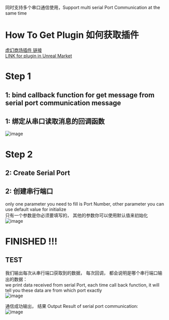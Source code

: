 同时支持多个串口通信使用，Support multi serial Port Communication at the same time    
# How To Get Plugin 如何获取插件
[虚幻商场插件 链接](https://www.unrealengine.com/marketplace/en-US/product/serialport-01)  
[LINK for plugin in Unreal Market](https://www.unrealengine.com/marketplace/en-US/product/serialport-01)  

# Step 1    
## 1: bind callback function for get message from serial port communication message    
## 1: 绑定从串口读取消息的回调函数   
![image](https://github.com/WanWanHa/MarketPlaceDemo/assets/8192020/ed117493-eef1-4fad-ba7a-bde1a90697cb)    
   
# Step 2    
## 2: Create Serial Port    
## 2: 创建串行端口    
only one parameter you need to fill is Port Number, other parameter you can use default value for initialize     
只有一个参数是你必须要填写的，  其他的参数你可以使用默认值来初始化    
![image](https://github.com/WanWanHa/MarketPlaceDemo/assets/8192020/b0696983-6ca1-4e05-960b-ef051b1332cd)    

#  FINISHED !!!
## TEST    
我们输出每次从串行端口获取到的数据， 每次回调， 都会说明是哪个串行端口输出的数据：   
we print data received from serial Port, each time call back function, it will tell you these data are from which port exactly    
![image](https://github.com/WanWanHa/MarketPlaceDemo/assets/8192020/20e02994-3a66-4e09-ada9-12bd60675f66)    

通信成功输出， 结果  Output Result of serial port communication:    
![image](https://github.com/WanWanHa/MarketPlaceDemo/assets/8192020/fa4570f6-c77f-4ff4-a829-a18166c330ee)    
